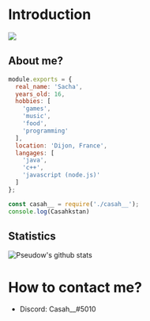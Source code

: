 # Introduction
<img src="https://media.giphy.com/media/9lyuDkgZJ4OBO/giphy.gif" heigth="50px">

## About me?

```js
module.exports = {
  real_name: 'Sacha',
  years_old: 16,
  hobbies: [
    'games',
    'music',
    'food',
    'programming'
  ],
  location: 'Dijon, France',
  langages: [
    'java',
    'c++',
    'javascript (node.js)'
  ]
};

const casah__ = require('./casah__');
console.log(Casahkstan)
```

## Statistics
![Pseudow's github stats](https://github-readme-stats.vercel.app/api?username=Casahkstan&show_icons=true&theme=buefy)

# How to contact me?
* Discord: Casah__#5010
